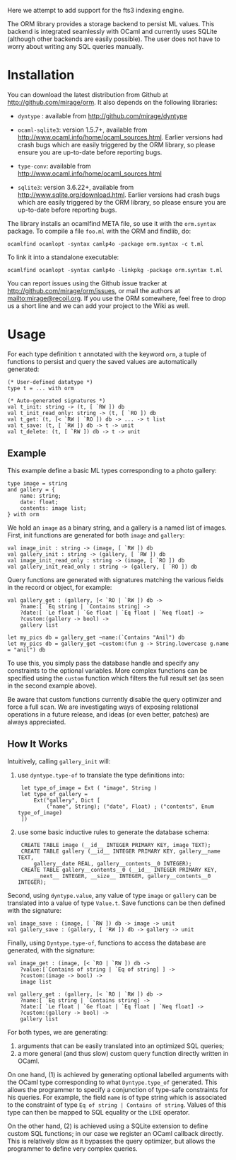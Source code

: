 Here we attempt to add support for the fts3 indexing engine.

The ORM library provides a storage backend to persist ML values. This backend is integrated seamlessly with OCaml and currently uses SQLite (although other backends are easily possible). The user does not have to worry about writing any SQL queries manually.

Installation
============

You can download the latest distribution from Github at <http://github.com/mirage/orm>.  It also depends on the following libraries:

* `dyntype` : available from <http://github.com/mirage/dyntype>

* `ocaml-sqlite3`: version 1.5.7+, available from <http://www.ocaml.info/home/ocaml_sources.html>. Earlier versions had crash bugs which are easily triggered by the ORM library, so please ensure you are up-to-date before reporting bugs.

* `type-conv`: available from <http://www.ocaml.info/home/ocaml_sources.html>

* `sqlite3`: version 3.6.22+, available from <http://www.sqlite.org/download.html>. Earlier versions had crash bugs which are easily triggered by the ORM library, so please ensure you are up-to-date before reporting bugs.

The library installs an ocamlfind META file, so use it with the `orm.syntax` package.  To compile a file `foo.ml` with the ORM and findlib, do:

    ocamlfind ocamlopt -syntax camlp4o -package orm.syntax -c t.ml

To link it into a standalone executable:

    ocamlfind ocamlopt -syntax camlp4o -linkpkg -package orm.syntax t.ml

You can report issues using the Github issue tracker at <http://github.com/mirage/orm/issues>, or mail the authors at <mailto:mirage@recoil.org>.  If you use the ORM somewhere, feel free to drop us a short line and we can add your project to the Wiki as well.

Usage
=====

For each type definition `t` annotated with the keyword `orm`, a tuple of functions to persist and query the saved values are automatically generated:

    (* User-defined datatype *)
    type t = ... with orm

    (* Auto-generated signatures *)
    val t_init: string -> (t, [ `RW ]) db
    val t_init_read_only: string -> (t, [ `RO ]) db
    val t_get: (t, [< `RW | `RO ]) db -> ... -> t list
    val t_save: (t, [ `RW ]) db -> t -> unit
    val t_delete: (t, [ `RW ]) db -> t -> unit

Example
-------

This example define a basic ML types corresponding to a photo gallery:

    type image = string
    and gallery = {
        name: string;
        date: float;
        contents: image list;
    } with orm

We hold an `image` as a binary string, and a gallery is a named list of images. First, init functions are generated for both `image` and `gallery`:

    val image_init : string -> (image, [ `RW ]) db
    val gallery_init : string -> (gallery, [ `RW ]) db
    val image_init_read_only : string -> (image, [ `RO ]) db
    val gallery_init_read_only : string -> (gallery, [ `RO ]) db

Query functions are generated with signatures matching the various fields in the record or object, for example:

    val gallery_get : (gallery, [< `RO | `RW ]) db ->
        ?name:[ `Eq string | `Contains string] ->
        ?date:[ `Le float | `Ge float | `Eq float | `Neq float] ->
        ?custom:(gallery -> bool) ->
        gallery list

    let my_pics db = gallery_get ~name:(`Contains "Anil") db
    let my_pics db = gallery_get ~custom:(fun g -> String.lowercase g.name = "anil") db

To use this, you simply pass the database handle and specify any constraints to the optional variables.  More complex functions can be specified using the `custom` function which filters the full result set (as seen in the second example above).

Be aware that custom functions currently disable the query optimizer and force a full scan.  We are investigating ways of exposing relational operations in a future release, and ideas (or even better, patches) are always appreciated.

How It Works
------------

Intuitively, calling `gallery_init` will:

1. use `dyntype.type-of` to translate the type definitions into:

        let type_of_image = Ext ( "image", String )
        let type_of_gallery =
            Ext("gallery", Dict [ 
                ("name", String); ("date", Float) ; ("contents", Enum type_of_image)
        ])

2. use some basic inductive rules to generate the database schema:

        CREATE TABLE image (__id__ INTEGER PRIMARY KEY, image TEXT);
        CREATE TABLE gallery (__id__ INTEGER PRIMARY KEY, gallery__name TEXT, 
            gallery__date REAL, gallery__contents__0 INTEGER);
        CREATE TABLE gallery__contents__0 (__id__ INTEGER PRIMARY KEY,  
            __next__ INTEGER, __size__ INTEGER, gallery__contents__0 INTEGER);

Second, using `dyntype.value`, any value of type `image` or `gallery` can be translated into a value of type `Value.t`. Save functions can be then defined with the signature:

    val image_save : (image, [ `RW ]) db -> image -> unit
    val gallery_save : (gallery, [ 'RW ]) db -> gallery -> unit

Finally, using `Dyntype.type-of`, functions to access the database are generated, with the signature:

    val image_get : (image, [< `RO | `RW ]) db ->
        ?value:[`Contains of string | `Eq of string] ] ->
        ?custom:(image -> bool) ->
        image list

    val gallery_get : (gallery, [< `RO | `RW ]) db ->
        ?name:[ `Eq string | `Contains string] ->
        ?date:[ `Le float | `Ge float | `Eq float | `Neq float] ->
        ?custom:(gallery -> bool) ->
        gallery list

For both types, we are generating:

1. arguments that can be easily translated into an optimized SQL queries;
2. a more general (and thus slow) custom query function directly written in OCaml.

On one hand, (1) is achieved by generating optional labelled arguments with the OCaml type corresponding to what `Dyntype.type_of` generated. This allows the programmer to specify a conjunction of type-safe constraints for his queries. For example, the field `name` is of type string which is associated to the constraint of type `Eq of string | Contains of string`. Values of this type can then be mapped to SQL equality or the `LIKE` operator.

On the other hand, (2) is achieved using a SQLite extension to define custom SQL functions; in our case we register an OCaml callback directly. This is relatively slow as it bypasses the query optimizer, but allows the programmer to define very complex queries.
